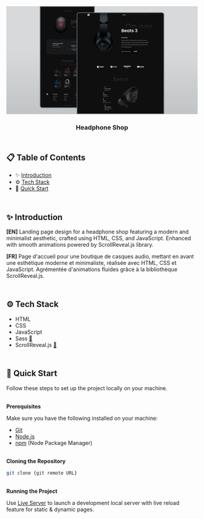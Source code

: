 <div align="center">
    <a href="https://headphones-fv.netlify.app" target="_blank">
      <img src="design/preview.png" alt="Project Banner">
    </a>
  <h3 align="center">Headphone Shop</h3>
</div>

## <br /> 📋 <a name="table">Table of Contents</a>

- ✨ [Introduction](#introduction)
- ⚙️ [Tech Stack](#tech-stack)
- 🚀 [Quick Start](#quick-start)

## <br /> <a name="introduction">✨ Introduction</a>

**[EN]** Landing page design for a headphone shop featuring a modern and minimalist aesthetic, crafted using HTML, CSS, and JavaScript. Enhanced with smooth animations powered by ScrollReveal.js library.

**[FR]** Page d'accueil pour une boutique de casques audio, mettant en avant une esthétique moderne et minimaliste, réalisée avec HTML, CSS et JavaScript. Agrémentée d'animations fluides grâce à la bibliothèque ScrollReveal.js.

## <br /> <a name="tech-stack">⚙️ Tech Stack</a>

- HTML
- CSS
- JavaScript
- Sass [📄](https://sass-lang.com/documentation) 
- ScrollReveal.js [📄](https://scrollrevealjs.org/guide/hello-world.html) 

## <br /> <a name="quick-start">🚀 Quick Start</a>

Follow these steps to set up the project locally on your machine.

<br/>**Prerequisites**

Make sure you have the following installed on your machine:

- [Git](https://git-scm.com/)
- [Node.js](https://nodejs.org/en)
- [npm](https://www.npmjs.com/) (Node Package Manager)

<br/>**Cloning the Repository**

```bash
git clone {git remote URL}
```

<br/>**Running the Project**

Use [Live Server](https://marketplace.visualstudio.com/items?itemName=ritwickdey.LiveServer)
to launch a development local server with live reload feature for static & dynamic pages.
